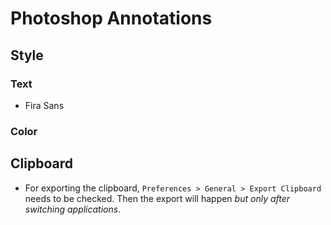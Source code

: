 # Photoshop Annotations

## Style

### Text

- Fira Sans

### Color

## Clipboard

- For exporting the clipboard, `Preferences > General > Export Clipboard` needs to be checked. Then the export will happen *but only after switching applications*.
